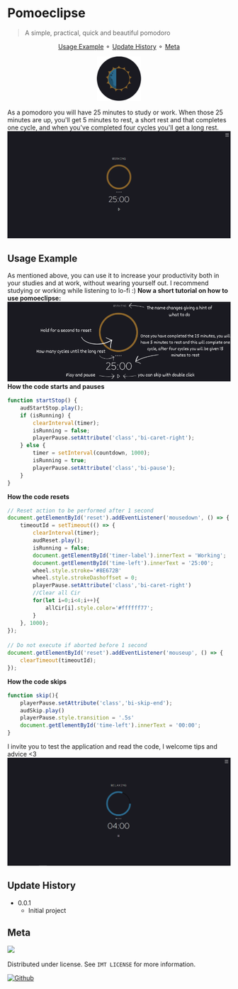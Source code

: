 # Pomoeclipse
> A simple, practical, quick and beautiful pomodoro 

<p align="center">
    <a href="#Usage-Example"> Usage Example</a> ⚬
    <a href="#Update-History"> Update History</a> ⚬
    <a href="#Meta"> Meta</a>
</p>

<div align="center"> <!--Icon-->
   <img width="100px" src="/img/PomoEclipse-icon.png">
</div>

As a pomodoro you will have 25 minutes to study or work. When those 25 minutes are up, you'll get 5 minutes to rest, a short rest and that completes one cycle, and when you've completed four cycles you'll get a long rest.
![image](img/screenshot-pomoeclipse.png)
## Usage Example
As mentioned above, you can use it to increase your productivity both in your studies and at work, without wearing yourself out.
I recommend studying or working while listening to lo-fi :)
**Now a short tutorial on how to use pomoeclipse:**
![image](img/tutorial.png)
**How the code starts and pauses**
```js
function startStop() {
    audStartStop.play();
    if (isRunning) {
        clearInterval(timer);
        isRunning = false;
        playerPause.setAttribute('class','bi-caret-right');
    } else {
        timer = setInterval(countdown, 1000);
        isRunning = true;
        playerPause.setAttribute('class','bi-pause');
    }    
}
```
**How the code resets**
```js
// Reset action to be performed after 1 second
document.getElementById('reset').addEventListener('mousedown', () => {
    timeoutId = setTimeout(() => {
        clearInterval(timer);
        audReset.play();
        isRunning = false;
        document.getElementById('timer-label').innerText = 'Working';
        document.getElementById('time-left').innerText = '25:00';
        wheel.style.stroke='#8E672B'
        wheel.style.strokeDashoffset = 0;
        playerPause.setAttribute('class','bi-caret-right')
        //Clear all Cir
        for(let i=0;i<4;i++){
            allCir[i].style.color='#ffffff77';
        }
    }, 1000);
});

// Do not execute if aborted before 1 second
document.getElementById('reset').addEventListener('mouseup', () => {
    clearTimeout(timeoutId);
});
```
**How the code skips**
```js
function skip(){
    playerPause.setAttribute('class','bi-skip-end');
    audSkip.play()
    playerPause.style.transition = '.5s'
    document.getElementById('time-left').innerText = '00:00';
}
```
I invite you to test the application and read the code, I welcome tips and advice <3
![image](img/screenshot-pomoeclipse-long-rest.png)

## Update History
* 0.0.1
    * Initial project


## Meta

<a href="mailto:contato.valtsdigital@protonmail.com?subject=Pomoeclipse&body=Hello i wanna talk about pomoeclipse"> <img width="140" src="https://img.shields.io/badge/ProtonMail-8B89CC?style=for-the-badge&logo=protonmail&logoColor=white"> </a>

Distributed under license. See `IMT LICENSE` for more information.

<a href="https://github.com/FelixClone"> <img width="90" src="https://img.shields.io/badge/github-%23121011.svg?style=for-the-badge&logo=github&logoColor=white" alt="Github"> </a>